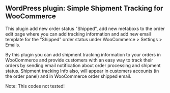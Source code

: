 ## WordPress plugin: Simple Shipment Tracking for WooCommerce

This plugin add new order status "Shipped", add new metaboxs to the order edit page where you can add tracking information and add new email template for the "Shipped" order status under WooCommerce > Settings > Emails.

By this plugin you can add shipment tracking information to your orders in WooCommerce and provide customers with an easy way to track their orders by sending email notification about order processing and shipment status. Shipment tracking Info also, will appear in customers accounts (in the order panel) and in WooCommerce order shipped email.

Note: This codes not tested!